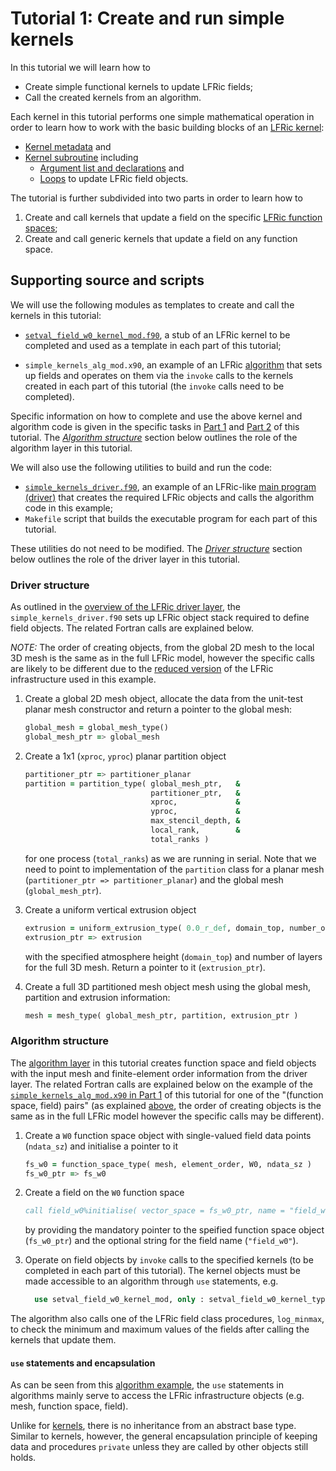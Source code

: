 # Tutorial 1: Create and run simple kernels

In this tutorial we will learn how to

* Create simple functional kernels to update LFRic fields;
* Call the created kernels from an algorithm.

Each kernel in this tutorial performs one simple mathematical operation
in order to learn how to work with the basic building blocks of an
[LFRic kernel](LFRic_kernel_structure.md):

* [Kernel metadata](LFRic_kernel_structure.md#kernel-metadata) and
* [Kernel subroutine](LFRic_kernel_structure.md#kernel-subroutine) including
  - [Argument list and declarations](
    LFRic_kernel_structure.md#argument-list-and-declarations) and
  - [Loops](LFRic_kernel_structure.md#loops) to update LFRic field objects.

The tutorial is further subdivided into two parts in order to learn how to

1. Create and call kernels that update a field on the specific
   [LFRic function spaces](
   https://psyclone.readthedocs.io/en/stable/dynamo0p3.html#supported-function-spaces);
2. Create and call generic kernels that update a field on any function space.

## Supporting source and scripts

We will use the following modules as templates to create and call the
kernels in this tutorial:

* [`setval_field_w0_kernel_mod.f90`](setval_field_w0_kernel_mod.f90), a
  stub of an LFRic kernel to be completed and used as a template in each
  part of this tutorial;

* `simple_kernels_alg_mod.x90`, an example of an LFRic [algorithm](
  ../background/LFRic_structure.md#algorithm-layer) that sets up fields
  and operates on them via the `invoke` calls to the kernels created in
  each part of this tutorial (the `invoke` calls need to be completed).

Specific information on how to complete and use the above kernel and
algorithm code is given in the specific tasks in [Part 1](part1/README.md)
and [Part 2](part2/README.md) of this tutorial. The
[*Algorithm structure*](#algorithm-structure) section below outlines the
role of the algorithm layer in this tutorial.

We will also use the following utilities to build and run the code:

* [`simple_kernels_driver.f90`](simple_kernels_driver.f90), an example
  of an LFRic-like [main program (driver)](
  ../background/LFRic_structure.md#driver-layer) that creates the required
  LFRic objects and calls the algorithm code in this example;
* `Makefile` script that builds the executable program for each part of
  this tutorial.

These utilities do not need to be modified. The
[*Driver structure*](#driver-structure) section below outlines the role
of the driver layer in this tutorial.

### Driver structure

As outlined in the [overview of the LFRic driver layer](
../background/LFRic_structure.md#driver-layer), the
`simple_kernels_driver.f90` sets up LFRic object stack required to
define field objects. The related Fortran calls are explained below.

*NOTE:* The order of creating objects, from the global 2D mesh to the
local 3D mesh is the same as in the full LFRic model, however the specific
calls are likely to be different due to the [reduced version](
../README.md#lfric-code-support) of the LFRic infrastructure used
in this example.

1) Create a global 2D mesh object, allocate the data from the unit-test
   planar mesh constructor and return a pointer to the global mesh:
   ```fortran
   global_mesh = global_mesh_type()
   global_mesh_ptr => global_mesh
   ```

2) Create a 1x1 (`xproc`, `yproc`) planar partition object
   ```fortran
   partitioner_ptr => partitioner_planar
   partition = partition_type( global_mesh_ptr,   &
                               partitioner_ptr,   &
                               xproc,             &
                               yproc,             &
                               max_stencil_depth, &
                               local_rank,        &
                               total_ranks )
    ```
   for one process (`total_ranks`) as we are running in serial. Note that
   we need to point to implementation of the `partition` class for a
   planar mesh (`partitioner_ptr => partitioner_planar`) and the global mesh
   (`global_mesh_ptr`).

3) Create a uniform vertical extrusion object
   ```fortran
   extrusion = uniform_extrusion_type( 0.0_r_def, domain_top, number_of_layers )
   extrusion_ptr => extrusion
   ```
   with the specified atmosphere height (`domain_top`) and number of layers
   for the full 3D mesh. Return a pointer to it (`extrusion_ptr`).

4) Create a full 3D partitioned mesh object mesh using the global mesh,
   partition and extrusion information:
   ```fortran
   mesh = mesh_type( global_mesh_ptr, partition, extrusion_ptr )
   ```

### Algorithm structure

The [algorithm layer](
../background/LFRic_structure.md#algorithm-layer) in this tutorial
creates function space and field objects with the input mesh and
finite-element order information from the driver layer. The related
Fortran calls are explained below on the example of the
[`simple_kernels_alg_mod.x90` in Part 1](
part1/simple_kernels_alg_mod.x90) of this tutorial for one of
the "(function space, field) pairs" (as explained [above](#driver-structure),
the order of creating objects is the same as in the full LFRic model
however the specific calls may be different).

1) Create a `W0` function space object with single-valued field data
   points (`ndata_sz`) and initialise a pointer to it
   ```fortran
   fs_w0 = function_space_type( mesh, element_order, W0, ndata_sz )
   fs_w0_ptr => fs_w0
   ```

2) Create a field on the `W0` function space
   ```fortran
   call field_w0%initialise( vector_space = fs_w0_ptr, name = "field_w0" )
   ```
   by providing the mandatory pointer to the speified function space object
   (`fs_w0_ptr`) and the optional string for the field name (`"field_w0"`).

3) Operate on field objects by `invoke` calls to the specified kernels
   (to be completed in each part of this tutorial). The kernel objects
   must be made accessible to an algorithm through `use` statements, e.g.
   ```fortran
     use setval_field_w0_kernel_mod, only : setval_field_w0_kernel_type
   ```

The algorithm also calls one of the LFRic field class procedures,
`log_minmax`, to check the minimum and maximum values of the fields after
calling the kernels that update them.

#### `use` statements and encapsulation

As can be seen from this [algorithm example](
part1/simple_kernels_alg_mod.x90), the `use` statements in algorithms
mainly serve to access the LFRic infrastructure objects (e.g. mesh,
function space, field).

Unlike for [kernels](LFRic_kernel_structure.md), there is no inheritance
from an abstract base type. Similar to kernels, however, the general
encapsulation principle of keeping data and procedures `private`
unless they are called by other objects still holds.
